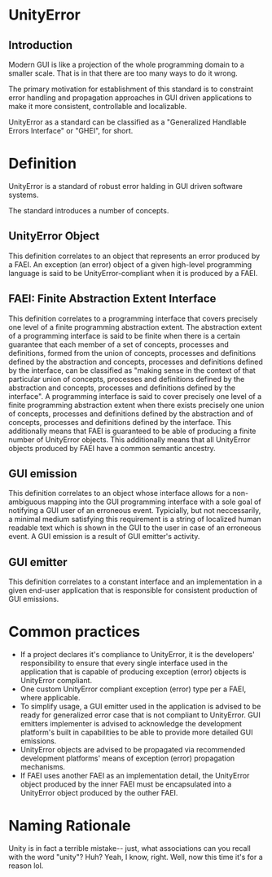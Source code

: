 # UnityError

## Introduction

Modern GUI is like a projection of the whole programming domain to a smaller scale. That is in that there are too many ways to do it wrong.

The primary motivation for establishment of this standard is to constraint error handling and propagation approaches in GUI driven applications to make it more consistent, controllable and localizable.

UnityError as a standard can be classified as a "Generalized Handlable Errors Interface" or "GHEI", for short.

# Definition

UnityError is a standard of robust error halding in GUI driven software systems.

The standard introduces a number of concepts.

## UnityError Object

This definition correlates to an object that represents an error produced by a FAEI. An exception (an error) object of a given high-level programming language is said to be UnityError-compliant when it is produced by a FAEI.

## FAEI: Finite Abstraction Extent Interface

This definition correlates to a programming interface that covers precisely one level of a finite programming abstraction extent. The abstraction extent of a programming interface is said to be finite when there is a certain guarantee that each member of a set of concepts, processes and definitions, formed from the union of concepts, processes and definitions defined by the abstraction and concepts, processes and definitions defined by the interface, can be classified as "making sense in the context of that particular union of concepts, processes and definitions defined by the abstraction and concepts, processes and definitions defined by the interface". A programming interface is said to cover precisely one level of a finite programming abstraction extent when there exists precisely one union of concepts, processes and definitions defined by the abstraction and of concepts, processes and definitions defined by the interface.  This additionally means that FAEI is guaranteed to be able of producing a finite number of UnityError objects.  This additionally means that all UnityError objects produced by FAEI have a common semantic ancestry. 

## GUI emission

This definition correlates to an object whose interface allows for a non-ambiguous mapping into the GUI programming interface with a sole goal of notifying a GUI user of an erroneous event. Typicially, but not neccessarily, a minimal medium satisfying this requirement is a string of localized human readable text which is shown in the GUI to the user in case of an erroneous event. A GUI emission is a result of GUI emitter's activity. 

## GUI emitter

This definition correlates to a constant interface and an implementation in a given end-user application that is responsible for consistent production of GUI emissions.

# Common practices

- If a project declares it's compliance to UnityError, it is the developers' responsibility to ensure that every single interface used in the application that is capable of producing exception (error) objects is UnityError compliant.
- One custom UnityError compliant exception (error) type per a FAEI, where applicable.
- To simplify usage, a GUI emitter used in the application is advised to be ready for generalized error case that is not compliant to UnityError. GUI emitters implementer is advised to acknowledge the development platform's built in capabilities to be able to provide more detailed GUI emissions.
- UnityError objects are advised to be propagated via recommended development platforms' means of exception (error) propagation mechanisms.
- If FAEI uses another FAEI as an implementation detail, the UnityError object produced by the inner FAEI must be encapsulated into a UnityError object produced by the outher FAEI.

# Naming Rationale

Unity is in fact a terrible mistake-- just, what associations can you recall with the word "unity"? Huh? Yeah, I know, right. Well, now this time it's for a reason lol.
